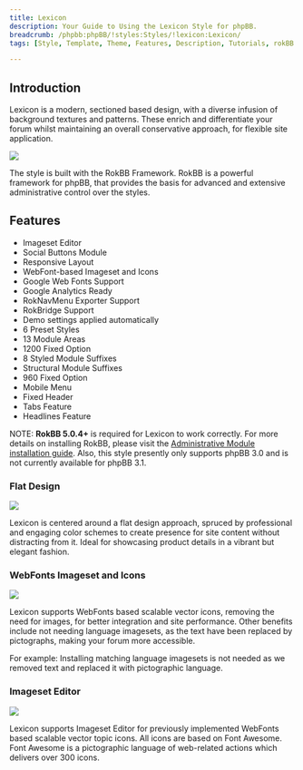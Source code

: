```yaml
---
title: Lexicon
description: Your Guide to Using the Lexicon Style for phpBB.
breadcrumb: /phpbb:phpBB/!styles:Styles/!lexicon:Lexicon/
tags: [Style, Template, Theme, Features, Description, Tutorials, rokBB 5]

---
```


Introduction
-----

Lexicon is a modern, sectioned based design, with a diverse infusion of background textures and patterns. These enrich and differentiate your forum whilst maintaining an overall conservative approach, for flexible site application.

![][style]

The style is built with the RokBB Framework. RokBB is a powerful framework for phpBB, that provides the basis for advanced and extensive administrative control over the styles.


Features
-----

* Imageset Editor  
* Social Buttons Module  
* Responsive Layout  
* WebFont-based Imageset and Icons  
* Google Web Fonts Support  
* Google Analytics Ready  
* RokNavMenu Exporter Support  
* RokBridge Support  
* Demo settings applied automatically  
* 6 Preset Styles  
* 13 Module Areas  
* 1200 Fixed Option  
* 8 Styled Module Suffixes  
* Structural Module Suffixes  
* 960 Fixed Option  
* Mobile Menu  
* Fixed Header  
* Tabs Feature  
* Headlines Feature

NOTE: **RokBB 5.0.4+** is required for Lexicon to work correctly. For more details on installing RokBB, please visit the [Administrative Module installation guide](../../start/styles.md#installing-administrative-modules). Also, this style presently only supports phpBB 3.0 and is not currently available for phpBB 3.1.


### Flat Design

![][flat]

Lexicon is centered around a flat design approach, spruced by professional and engaging color schemes to create presence for site content without distracting from it. Ideal for showcasing product details in a vibrant but elegant fashion.

### WebFonts Imageset and Icons

![][webfonts]

Lexicon supports WebFonts based scalable vector icons, removing the need for images, for better integration and site performance. Other benefits include not needing language imagesets, as the text have been replaced by pictographs, making your forum more accessible.

For example: Installing matching language imagesets is not needed as we removed text and replaced it with pictographic language.

### Imageset Editor

![][imageset]

Lexicon supports Imageset Editor for previously implemented WebFonts based scalable vector topic icons. All icons are based on Font Awesome. Font Awesome is a pictographic language of web-related actions which delivers over 300 icons.

[adminguide]: ../../start/styles.md#installing-administrative-modules
[style]: assets/lexicon.jpg
[flat]: assets/flat.jpg
[webfonts]: assets/webfonts.jpg
[imageset]: assets/imageset.jpg
